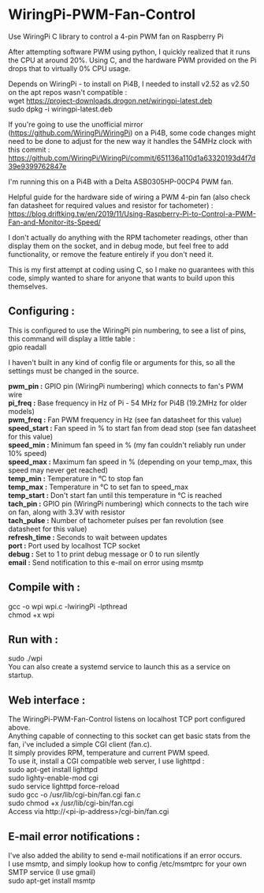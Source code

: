 # WiringPi-PWM-Fan-Control
Use WiringPi C library to control a 4-pin PWM fan on Raspberry Pi

After attempting software PWM using python, I quickly realized that it runs the CPU at around 20%.  Using C, and the hardware PWM provided on the Pi drops that to virtually 0% CPU usage.

Depends on WiringPi - to install on Pi4B, I needed to install v2.52 as v2.50 on the apt repos wasn't compatible :<br/>
wget https://project-downloads.drogon.net/wiringpi-latest.deb<br/>
sudo dpkg -i wiringpi-latest.deb

If you're going to use the unofficial mirror (https://github.com/WiringPi/WiringPi) on a Pi4B, some code changes might need to be done to adjust for the new way it handles the 54MHz clock with this commit :<br/>
https://github.com/WiringPi/WiringPi/commit/651136a110d1a63320193d4f7d39e9399762847e

I'm running this on a Pi4B with a Delta ASB0305HP-00CP4 PWM fan.

Helpful guide for the hardware side of wiring a PWM 4-pin fan (also check fan datasheet for required values and resistor for tachometer) :<br/>
https://blog.driftking.tw/en/2019/11/Using-Raspberry-Pi-to-Control-a-PWM-Fan-and-Monitor-its-Speed/

I don't actually do anything with the RPM tachometer readings, other than display them on the socket, and in debug mode, but feel free to add functionality, or remove the feature entirely if you don't need it.

This is my first attempt at coding using C, so I make no guarantees with this code, simply wanted to share for anyone that wants to build upon this themselves.

<h2>Configuring :</h2>
This is configured to use the WiringPi pin numbering, to see a list of pins, this command will display a little table :<br/>
gpio readall

I haven't built in any kind of config file or arguments for this, so all the settings must be changed in the source.

<b>pwm_pin :</b> GPIO pin (WiringPi numbering) which connects to fan's PWM wire<br/>
<b>pi_freq :</b> Base frequency in Hz of Pi - 54 MHz for Pi4B (19.2MHz for older models)<br/>
<b>pwm_freq :</b> Fan PWM frequency in Hz (see fan datasheet for this value)<br/>
<b>speed_start :</b> Fan speed in % to start fan from dead stop (see fan datasheet for this value)<br/>
<b>speed_min :</b> Minimum fan speed in % (my fan couldn't reliably run under 10% speed)<br/>
<b>speed_max :</b> Maximum fan speed in % (depending on your temp_max, this speed may never get reached)<br/>
<b>temp_min :</b> Temperature in °C to stop fan<br/>
<b>temp_max :</b> Temperature in °C to set fan to speed_max<br/>
<b>temp_start :</b> Don't start fan until this temperature in °C is reached<br/>
<b>tach_pin :</b> GPIO pin (WiringPi numbering) which connects to the tach wire on fan, along with 3.3V with resistor<br/>
<b>tach_pulse :</b> Number of tachometer pulses per fan revolution (see datasheet for this value)<br/>
<b>refresh_time :</b> Seconds to wait between updates<br/>
<b>port :</b> Port used by localhost TCP socket<br/>
<b>debug :</b> Set to 1 to print debug message or 0 to run silently<br/>
<b>email :</b> Send notification to this e-mail on error using msmtp

<h2>Compile with :</h2>
gcc -o wpi wpi.c -lwiringPi -lpthread<br/>
chmod +x wpi

<h2>Run with :</h2>
sudo ./wpi<br/>
You can also create a systemd service to launch this as a service on startup.

<h2>Web interface :</h2>
The WiringPi-PWM-Fan-Control listens on localhost TCP port configured above.<br/>
Anything capable of connecting to this socket can get basic stats from the fan, i've included a simple CGI client (fan.c).<br/>
It simply provides RPM, temperature and current PWM speed.<br/>
To use it, install a CGI compatible web server, I use lighttpd :<br/>
sudo apt-get install lighttpd<br/>
sudo lighty-enable-mod cgi<br/>
sudo service lighttpd force-reload<br/>
sudo gcc -o /usr/lib/cgi-bin/fan.cgi fan.c<br/>
sudo chmod +x /usr/lib/cgi-bin/fan.cgi<br/>
Access via http://&lt;pi-ip-address&gt;/cgi-bin/fan.cgi

<h2>E-mail error notifications :</h2>
I've also added the ability to send e-mail notifications if an error occurs.<br/>
I use msmtp, and simply lookup how to config /etc/msmtprc for your own SMTP service (I use gmail)<br/>
sudo apt-get install msmtp<br/>

